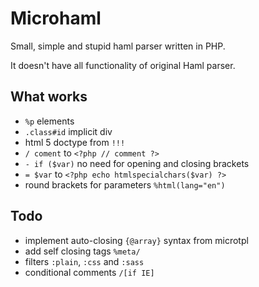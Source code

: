 # Microhaml

Small, simple and stupid haml parser written in PHP.

It doesn't have all functionality of original Haml parser.

## What works

- `%p` elements
- `.class#id` implicit div
- html 5 doctype from `!!!`
- `/ coment` to `<?php // comment ?>`
- `- if ($var)` no need for opening and closing brackets
- `= $var` to `<?php echo htmlspecialchars($var) ?>`
- round brackets for parameters `%html(lang="en")`

## Todo

- implement auto-closing `{@array}` syntax from microtpl
- add self closing tags `%meta/`
- filters `:plain`, `:css` and `:sass`
- conditional comments `/[if IE]`
